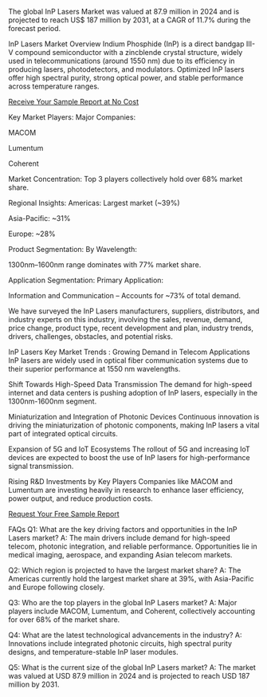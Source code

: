The global InP Lasers Market was valued at 87.9 million in 2024 and is projected to reach US$ 187 million by 2031, at a CAGR of 11.7% during the forecast period.

InP Lasers Market Overview
Indium Phosphide (InP) is a direct bandgap III-V compound semiconductor with a zincblende crystal structure, widely used in telecommunications (around 1550 nm) due to its efficiency in producing lasers, photodetectors, and modulators. Optimized InP lasers offer high spectral purity, strong optical power, and stable performance across temperature ranges.

[Receive Your Sample Report at No Cost](https://semiconductorinsight.com/download-sample-report/?product_id=91103)

Key Market Players:
Major Companies:

MACOM

Lumentum

Coherent

Market Concentration:
Top 3 players collectively hold over 68% market share.

Regional Insights:
Americas: Largest market (~39%)

Asia-Pacific: ~31%

Europe: ~28%

Product Segmentation:
By Wavelength:

1300nm–1600nm range dominates with 77% market share.

Application Segmentation:
Primary Application:

Information and Communication – Accounts for ~73% of total demand.

We have surveyed the InP Lasers manufacturers, suppliers, distributors, and industry experts on this industry, involving the sales, revenue, demand, price change, product type, recent development and plan, industry trends, drivers, challenges, obstacles, and potential risks.

InP Lasers Key Market Trends  :
Growing Demand in Telecom Applications
InP lasers are widely used in optical fiber communication systems due to their superior performance at 1550 nm wavelengths.

Shift Towards High-Speed Data Transmission
The demand for high-speed internet and data centers is pushing adoption of InP lasers, especially in the 1300nm-1600nm segment.

Miniaturization and Integration of Photonic Devices
Continuous innovation is driving the miniaturization of photonic components, making InP lasers a vital part of integrated optical circuits.

Expansion of 5G and IoT Ecosystems
The rollout of 5G and increasing IoT devices are expected to boost the use of InP lasers for high-performance signal transmission.

Rising R&D Investments by Key Players
Companies like MACOM and Lumentum are investing heavily in research to enhance laser efficiency, power output, and reduce production costs.

[Request Your Free Sample Report](https://semiconductorinsight.com/download-sample-report/?product_id=91103)

FAQs
Q1: What are the key driving factors and opportunities in the InP Lasers market?
A: The main drivers include demand for high-speed telecom, photonic integration, and reliable performance. Opportunities lie in medical imaging, aerospace, and expanding Asian telecom markets.


Q2: Which region is projected to have the largest market share?
A: The Americas currently hold the largest market share at 39%, with Asia-Pacific and Europe following closely.


Q3: Who are the top players in the global InP Lasers market?
A: Major players include MACOM, Lumentum, and Coherent, collectively accounting for over 68% of the market share.


Q4: What are the latest technological advancements in the industry?
A: Innovations include integrated photonic circuits, high spectral purity designs, and temperature-stable InP laser modules.


Q5: What is the current size of the global InP Lasers market?
A: The market was valued at USD 87.9 million in 2024 and is projected to reach USD 187 million by 2031.
